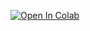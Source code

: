 

[![Open In Colab](https://colab.research.google.com/assets/colab-badge.svg)](https://colab.research.google.com/github/PriyamVR/-ai-voice-assistant-project/blob/main/ai_voice_assistant_project.ipynb)
